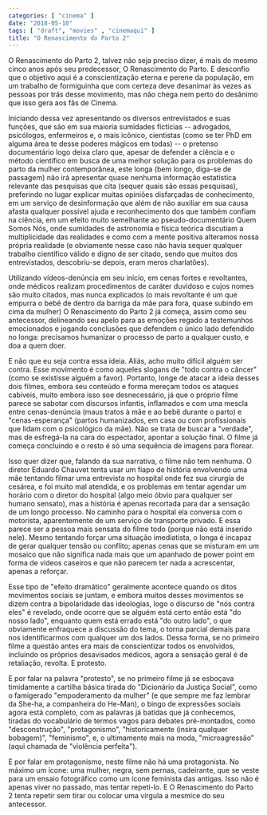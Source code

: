 ```yaml
---
categories: [ "cinema" ]
date: "2018-05-10"
tags: [ "draft", "movies" , "cinemaqui" ]
title: "O Renascimento do Parto 2"
---
```

O Renascimento do Parto 2, talvez não seja preciso dizer, é mais do mesmo cinco anos após seu predecessor, O Renascimento do Parto. E desconfio que o objetivo aqui é a conscientização eterna e perene da população, em um trabalho de formiguinha que com certeza deve desanimar às vezes as pessoas por trás desse movimento, mas não chega nem perto do desânimo que isso gera aos fãs de Cinema.

Iniciando dessa vez apresentando os diversos entrevistados e suas funções, que são em sua maioria sumidades fictícias -- advogados, psicólogos, enfermeiros e, o mais icônico, cientistas (como se ter PhD em alguma área te desse poderes mágicos em todas) -- o pretenso documentário logo deixa claro que, apesar de defender a ciência e o método científico em busca de uma melhor solução para os problemas do parto da mulher contemporânea, este longa (bem longo, diga-se de passagem) não irá apresentar quase nenhuma informação estatística relevante das pesquisas que cita (sequer quais são essas pesquisas), preferindo no lugar explicar muitas opiniões disfarçadas de conhecimento, em um serviço de desinformação que além de não auxiliar em sua causa afasta qualquer possível ajuda e reconhecimento dos que também confiam na ciência, em um efeito muito semelhante ao pseudo-documentário Quem Somos Nós, onde sumidades de astronomia e física teórica discutiam a multiplicidade das realidades e como com a mente positiva alteramos nossa própria realidade (e obviamente nesse caso não havia sequer qualquer trabalho científico válido e digno de ser citado, sendo que muitos dos entrevistados, descobriu-se depois, eram meros charlatões).

Utilizando vídeos-denúncia em seu início, em cenas fortes e revoltantes, onde médicos realizam procedimentos de caráter duvidoso e cujos nomes são muito citados, mas nunca explicados (o mais revoltante é um que empurra o bebê de dentro da barriga da mãe para fora, quase subindo em cima da mulher) O Renascimento do Parto 2 já começa, assim como seu antecessor, delineando seu apelo para as emoções regado a testemunhos emocionados e jogando conclusões que defendem o único lado defendido no longa: precisamos humanizar o processo de parto a qualquer custo, e doa a quem doer.

E não que eu seja contra essa ideia. Aliás, acho muito difícil alguém ser contra. Esse movimento é como aqueles slogans de "todo contra o câncer" (como se existisse alguém a favor). Portanto, longe de atacar a ideia desses dois filmes, embora seu conteúdo e forma mereçam todos os ataques cabíveis, muito embora isso soe desnecessário, já que o próprio filme parece se sabotar com discursos infantis, inflamados e com uma mescla entre cenas-denúncia (maus tratos à mãe e ao bebê durante o parto) e "cenas-esperança" (partos humanizados, em casa ou com profissionais que lidam com o psicológico da mãe). Não se trata de buscar a "verdade", mas de esfregá-la na cara do espectador, apontar a solução final. O filme já começa concluindo e o resto é só uma sequência de imagens para florear.

Isso quer dizer que, falando da sua narrativa, o filme não tem nenhuma. O diretor Eduardo Chauvet tenta usar um fiapo de história envolvendo uma mãe tentando filmar uma entrevista no hospital onde fez sua cirurgia de cesárea, e foi muito mal atendida, e os problemas em tentar agendar um horário com o diretor do hospital (algo meio óbvio para qualquer ser humano sensato), mas a história é apenas recortada para dar a sensação de um longo processo. No caminho para o hospital ela conversa com o motorista, aparentemente de um serviço de transporte privado. E essa parece ser a pessoa mais sensata do filme todo (porque não está inserido nele). Mesmo tentando forçar uma situação imediatista, o longa é incapaz de gerar qualquer tensão ou conflito; apenas cenas que se misturam em um mosaico que não significa nada mais que um apanhado de power point em forma de videos caseiros e que não parecem ter nada a acrescentar, apenas a reforçar.

Esse tipo de "efeito dramático" geralmente acontece quando os ditos movimentos sociais se juntam, e embora muitos desses movimentos se dizem contra a bipolaridade das ideologias, logo o discurso de "nós contra eles" é revelado, onde ocorre que se alguém está certo então está "do nosso lado", enquanto quem está errado está "do outro lado", o que obviamente enfraquece a discussão do tema, o torna parcial demais para nos identificarmos com qualquer um dos lados. Dessa forma, se no primeiro filme a questão antes era mais de conscientizar todos os envolvidos, incluindo os próprios desavisados médicos, agora a sensação geral é de retaliação, revolta. E protesto.

E por falar na palavra "protesto", se no primeiro filme já se esboçava timidamente a cartilha básica tirada do "Dicionário da Justiça Social", como o famigerado "empoderamento da mulher" (e que sempre me faz lembrar da She-ha, a companheira do He-Man), o bingo de expressões sociais agora está completo, com as palavras já batidas que já conhecemos, tiradas do vocabulário de termos vagos para debates pré-montados, como "desconstrução", "protagonismo", "historicamente (insira qualquer bobagem)", "feminismo", e, o ultimamente mais na moda, "microagressão" (aqui chamada de "violência perfeita").

E por falar em protagonismo, neste filme não há uma protagonista. No máximo um ícone: uma mulher, negra, sem pernas, cadeirante, que se veste para um ensaio fotográfico como um ícone feminista das antigas. Isso não é apenas viver no passado, mas tentar repeti-lo. E O Renascimento do Parto 2 tenta repetir sem tirar ou colocar uma vírgula a mesmice do seu antecessor.
